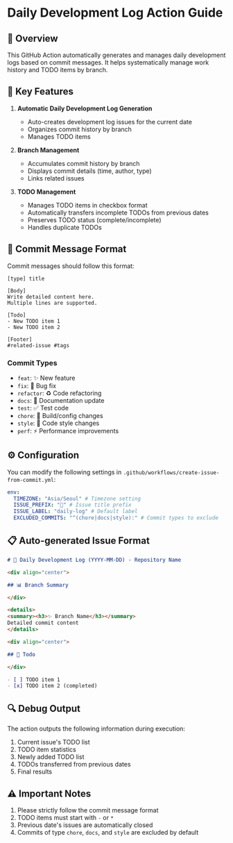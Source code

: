 # Daily Development Log Action Guide

## 📌 Overview

This GitHub Action automatically generates and manages daily development logs based on commit messages. It helps systematically manage work history and TODO items by branch.

## 🔧 Key Features

1. **Automatic Daily Development Log Generation**

   - Auto-creates development log issues for the current date
   - Organizes commit history by branch
   - Manages TODO items

2. **Branch Management**

   - Accumulates commit history by branch
   - Displays commit details (time, author, type)
   - Links related issues

3. **TODO Management**
   - Manages TODO items in checkbox format
   - Automatically transfers incomplete TODOs from previous dates
   - Preserves TODO status (complete/incomplete)
   - Handles duplicate TODOs

## 💫 Commit Message Format

Commit messages should follow this format:

```
[type] title

[Body]
Write detailed content here.
Multiple lines are supported.

[Todo]
- New TODO item 1
- New TODO item 2

[Footer]
#related-issue #tags
```

### Commit Types

- `feat`: ✨ New feature
- `fix`: 🐛 Bug fix
- `refactor`: ♻️ Code refactoring
- `docs`: 📝 Documentation update
- `test`: ✅ Test code
- `chore`: 🔧 Build/config changes
- `style`: 💄 Code style changes
- `perf`: ⚡️ Performance improvements

## ⚙️ Configuration

You can modify the following settings in `.github/workflows/create-issue-from-commit.yml`:

```yaml
env:
  TIMEZONE: "Asia/Seoul" # Timezone setting
  ISSUE_PREFIX: "📅" # Issue title prefix
  ISSUE_LABEL: "daily-log" # Default label
  EXCLUDED_COMMITS: "^(chore|docs|style):" # Commit types to exclude
```

## 📋 Auto-generated Issue Format

```markdown
# 📅 Daily Development Log (YYYY-MM-DD) - Repository Name

<div align="center">

## 📊 Branch Summary

</div>

<details>
<summary><h3>✨ Branch Name</h3></summary>
Detailed commit content
</details>

<div align="center">

## 📝 Todo

</div>

- [ ] TODO item 1
- [x] TODO item 2 (completed)
```

## 🔍 Debug Output

The action outputs the following information during execution:

1. Current issue's TODO list
2. TODO item statistics
3. Newly added TODO list
4. TODOs transferred from previous dates
5. Final results

## ⚠️ Important Notes

1. Please strictly follow the commit message format
2. TODO items must start with `-` or `*`
3. Previous date's issues are automatically closed
4. Commits of type `chore`, `docs`, and `style` are excluded by default
